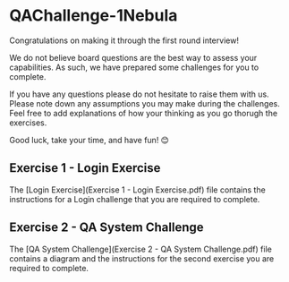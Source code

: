 # QAChallenge-1Nebula
Congratulations on making it through the first round interview!

We do not believe board questions are the best way to assess your capabilities. As such, we have prepared some challenges for you to complete.

If you have any questions please do not hesitate to raise them with us. Please note down any assumptions you may make during the challenges. Feel free to add explanations of how your thinking as you go thorugh the exercises.

Good luck, take your time, and have fun! 😊

## Exercise 1 - Login Exercise
The [Login Exercise](Exercise 1 - Login Exercise.pdf) file contains the instructions for a Login challenge that you are required to complete.

## Exercise 2 - QA System Challenge
The [QA System Challenge](Exercise 2 - QA System Challenge.pdf) file contains a diagram and the instructions for the second exercise you are required to complete.

